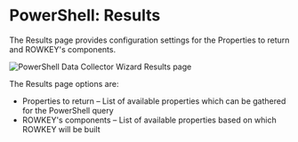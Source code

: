 # PowerShell: Results

The Results page provides configuration settings for the Properties to return and ROWKEY's
components.

![PowerShell Data Collector Wizard Results page](/img/product_docs/accessanalyzer/11.6/admin/datacollector/powershell/results.webp)

The Results page options are:

- Properties to return – List of available properties which can be gathered for the PowerShell query
- ROWKEY's components – List of available properties based on which ROWKEY will be built
